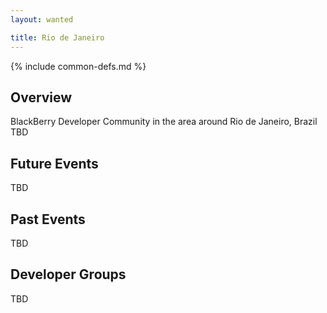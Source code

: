 ```yaml
---
layout: wanted

title: Rio de Janeiro
---
```

{% include common-defs.md %}

## Overview

BlackBerry Developer Community in the area around Rio de Janeiro, Brazil
TBD

## Future Events

TBD

## Past Events

TBD

## Developer Groups

TBD


